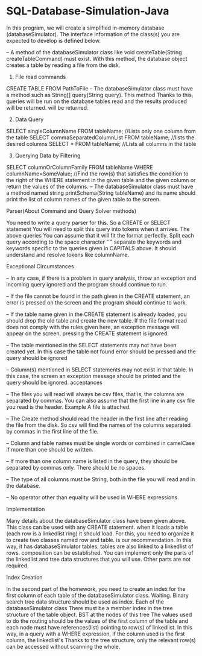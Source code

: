# SQL-Database-Simulation-Java

In this program, we will create a simplified in-memory database (databaseSimulator).
The interface information of the class(s) you are expected to develop is defined below.

– A method of the databaseSimulator class like void createTable(String createTableCommand) must exist. 
With this method, the database object creates a table by reading a file from the disk.

1) File read commands

CREATE TABLE FROM PathToFile
– The databaseSimulator class must have a method such as String[] query(String query). This method
Thanks to this, queries will be run on the database tables read and the results produced will be returned.
will be returned.

2) Data Query

SELECT singleColumnName FROM tableName; //Lists only one column from the table
SELECT commaSeparatedColumnList FROM tableName; //lists the desired columns
SELECT * FROM tableName; //Lists all columns in the table

3) Querying Data by Filtering

SELECT columnOrColumnFamily FROM tableName WHERE columnName=SomeValue;
//Find the row(s) that satisfies the condition to the right of the WHERE statement in the given table and the given column
or return the values of the columns.
– The databaseSimulator class must have a method named string printSchema(String tableName) and its name
should print the list of column names of the given table to the screen.

Parser(About Command and Query Solver methods)

You need to write a query parser for this. So a CREATE or SELECT statement
You will need to split this query into tokens when it arrives. The above queries
You can assume that it will fit the format perfectly. Split each query according to the space character “ ”
separate the keywords and keywords specific to the queries given in CAPITALS above.
It should understand and resolve tokens like columnName.

Exceptional Circumstances

– In any case, if there is a problem in query analysis, throw an exception and incoming query ignored and the program should continue to run.

– If the file cannot be found in the path given in the CREATE statement, an error is pressed on the screen and the program should continue to work. 

– If the table name given in the CREATE statement is already loaded, you should drop the old table and create the new table. If the file format read does not comply with the rules given here, an exception message will appear on the screen. pressing the CREATE statement is ignored.

– The table mentioned in the SELECT statements may not have been created yet. In this case the table not found error should be pressed and the query should be ignored

– Column(s) mentioned in SELECT statements may not exist in that table. In this case, the screen an exception message should be printed and the query should be ignored. acceptances

– The files you will read will always be csv files, that is, the columns are separated by commas. You can also assume that the first line in any csv file you read is the header. Example A file is attached.

– The Create method should read the header in the first line after reading the file from the disk. So csv will find the names of the columns separated by commas in the first line of the file.

– Column and table names must be single words or combined in camelCase if more than one should be written.

– If more than one column name is listed in the query, they should be separated by commas only. There should be no spaces.

– The type of all columns must be String, both in the file you will read and in the database.

– No operator other than equality will be used in WHERE expressions.

Implementation

Many details about the databaseSimulator class have been given above. This class can be used with any CREATE statement.
when it loads a table (each row is a linkedlist ring) it should load.
For this, you need to organize it to create two classes named row and table.
is our recommendation. In this way, it has databaseSimulator tables; tables are also linked to a linkedlist of rows.
composition can be established.
You can implement only the parts of the linkedlist and tree data structures that you will use. Other
parts are not required.

Index Creation

In the second part of the homework, you need to create an index for the first column of each table of the databaseSimulator class.
Waiting. Binary search tree data structure should be used as index. Each of the databaseSimulator class
There must be a member index in the tree structure of the table object. BST at the nodes of this tree
The values used to do the routing should be the values of the first column of the table and each
node must have references(list) pointing to row(s) of linkedlist.
In this way, in a query with a WHERE expression, if the column used is the first column, the linkedlist's
Thanks to the tree structure, only the relevant row(s) can be accessed without scanning the whole.
